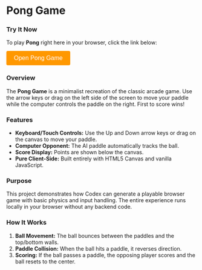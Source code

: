 # Pong Game

### Try It Now

To play **Pong** right here in your browser, click the link below:

<!-- Button to open modal -->
<button id="openModalButton" class="cta-btn">Open Pong Game</button>

<!-- Modal -->
<div id="pongModal">
  <div id="modalContent">
    <span id="closeModal" class="close">&times;</span>
    <iframe src="../../_static/apps/pong/pong.html" title="Pong Game"></iframe>
  </div>
</div>

### Overview

The **Pong Game** is a minimalist recreation of the classic arcade game. Use the arrow keys or drag on the left side of the screen to move your paddle while the computer controls the paddle on the right. First to score wins!

### Features

- **Keyboard/Touch Controls:** Use the Up and Down arrow keys or drag on the canvas to move your paddle.
- **Computer Opponent:** The AI paddle automatically tracks the ball.
- **Score Display:** Points are shown below the canvas.
- **Pure Client-Side:** Built entirely with HTML5 Canvas and vanilla JavaScript.

### Purpose

This project demonstrates how Codex can generate a playable browser game with basic physics and input handling. The entire experience runs locally in your browser without any backend code.

### How It Works

1. **Ball Movement:** The ball bounces between the paddles and the top/bottom walls.
2. **Paddle Collision:** When the ball hits a paddle, it reverses direction.
3. **Scoring:** If the ball passes a paddle, the opposing player scores and the ball resets to the center.

<script>
document.addEventListener("DOMContentLoaded", function () {
  const modal = document.getElementById("pongModal");
  const openBtn = document.getElementById("openModalButton");
  const closeBtn = document.getElementById("closeModal");
  openBtn.addEventListener("click", () => {
    modal.style.display = "flex";
  });
  closeBtn.addEventListener("click", () => {
    modal.style.display = "none";
  });
  modal.addEventListener("click", (e) => {
    if (e.target === modal) modal.style.display = "none";
  });
});
</script>

<style>
/* Same styles as other JavaScript of the Day modals */
#pongModal {
  position: fixed;
  top: 0;
  left: 0;
  width: 100%;
  height: 100%;
  background: rgba(0, 0, 0, 0.5);
  display: none;
  justify-content: center;
  align-items: center;
  z-index: 1000;
}
#modalContent {
  background: white;
  padding: 20px;
  border-radius: 8px;
  position: relative;
  width: 90%;
  max-width: 600px;
}
#modalContent iframe {
  width: 100%;
  height: 70vh;
  border: none;
}
#closeModal {
  position: absolute;
  top: 10px;
  right: 15px;
  font-size: 24px;
  cursor: pointer;
}
.cta-btn {
  background-color: #ff9800;
  color: white;
  padding: 10px 20px;
  border: none;
  border-radius: 4px;
  font-size: 16px;
  cursor: pointer;
}
.cta-btn:hover {
  background-color: #e68900;
}
</style>
